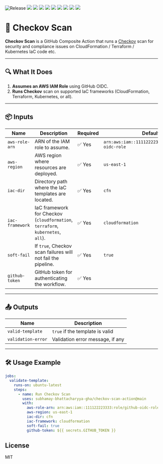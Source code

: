 ![Release](https://github.com/subhamay-bhattacharyya-gha/heckov-scan-action/actions/workflows/release.yaml/badge.svg)&nbsp;![](https://img.shields.io/github/commit-activity/t/subhamay-bhattacharyya-gha/checkov-scan-action)&nbsp;![](https://img.shields.io/github/last-commit/subhamay-bhattacharyya-gha/checkov-scan-action)&nbsp;![](https://img.shields.io/github/release-date/subhamay-bhattacharyya-gha/checkov-scan-action)&nbsp;![](https://img.shields.io/github/repo-size/subhamay-bhattacharyya-gha/checkov-scan-action)&nbsp;![](https://img.shields.io/github/directory-file-count/subhamay-bhattacharyya-gha/checkov-scan-action)&nbsp;![](https://img.shields.io/github/issues/subhamay-bhattacharyya-gha/checkov-scan-action)&nbsp;![](https://img.shields.io/github/languages/top/subhamay-bhattacharyya-gha/checkov-scan-action)&nbsp;![](https://img.shields.io/github/commit-activity/m/subhamay-bhattacharyya-gha/checkov-scan-action)&nbsp;![](https://img.shields.io/endpoint?url=https://gist.githubusercontent.com/bsubhamay/99d0bd3b1a9d6991fca653dc4c73dbdc/raw/checkov-scan-action.json?)

# 🚀 Checkov Scan

**Checkov Scan** is a GitHub Composite Action that runs a [Checkov](https://www.checkov.io/) scan for security and compliance issues on CloudFormation / Terraform / Kubernetes IaC code etc.

---

## 🔍 What It Does

1. **Assumes an AWS IAM Role** using GitHub OIDC.
2. **Runs Checkov** scan on supported IaC frameworks (CloudFormation, Terraform, Kubernetes, or all).

---

## 📦 Inputs

| Name            | Description                                                                 | Required | Default                                                             |
|-----------------|-----------------------------------------------------------------------------|----------|---------------------------------------------------------------------|
| `aws-role-arn`  | ARN of the IAM role to assume.                                              | ✅ Yes   | `arn:aws:iam::111122223333:role/github-oidc-role`                  |
| `aws-region`    | AWS region where resources are deployed.                                    | ✅ Yes   | `us-east-1`                                                         |
| `iac-dir`  | Directory path where the IaC templates are located.                           | ✅ Yes   | `cfn`                                                               |
| `iac-framework` | IaC framework for Checkov (`cloudformation`, `terraform`, `kubernetes`, `all`). | ✅ Yes   | `cloudformation`                                                    |
| `soft-fail`     | If `true`, Checkov scan failures will not fail the pipeline.                | ✅ Yes   | `true`                                                              |
| `github-token`  | GitHub token for authenticating the workflow.                              | ✅ Yes   |                                                                     |

---

## 📤 Outputs

| Name                | Description                              |
|---------------------|------------------------------------------|
| `valid-template`    | `true` if the template is valid          |
| `validation-error`  | Validation error message, if any         |

---

## 🛠 Usage Example

```yaml
jobs:
  validate-template:
    runs-on: ubuntu-latest
    steps:
      - name: Run Checkov Scan
        uses: subhamay-bhattacharyya-gha/checkov-scan-action@main
        with:
          aws-role-arn: arn:aws:iam::111122223333:role/github-oidc-role
          aws-region: us-east-1
          iac-dir: cfn
          iac-framework: cloudformation
          soft-fail: true
          github-token: ${{ secrets.GITHUB_TOKEN }}
```

## License

MIT
